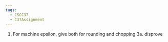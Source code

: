 ```yaml
---
tags:
  - CSCC37
  - C37Assignment
---
```

1. For machine epsilon, give both for rounding and chopping
3a. disprove